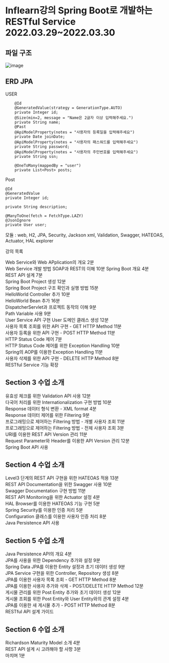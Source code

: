 # Inflearn강의 Spring Boot로 개발하는 RESTful Service 2022.03.29~2022.03.30  
## 파일 구조  
![image](https://user-images.githubusercontent.com/30551889/160680036-f53e3bd1-239b-4ad0-83af-d013cbac7da4.png)  
## ERD JPA
USER 
```
    @Id
    @GeneratedValue(strategy = GenerationType.AUTO)
    private Integer id;
    @Size(min=2, message = "Name은 2글자 이상 입력해주세요.")
    private String name;
    @Past
    @ApiModelProperty(notes = "사용자의 등록일을 입력해주세요")
    private Date joinDate;
    @ApiModelProperty(notes = "사용자의 패스워드를 입력해주세요")
    private String password;
    @ApiModelProperty(notes = "사용자의 주민번호를 입력해주세요")
    private String ssn;

    @OneToMany(mappedBy = "user")
    private List<Post> posts;
```
Post     
```
@Id
@GeneratedValue
private Integer id;

private String description;

@ManyToOne(fetch = FetchType.LAZY)
@JsonIgnore
private User user;  
```
모듈 : web, H2, JPA, Security, Jackson xml, Validation, Swagger, HATEOAS, Actuator, HAL explorer

강의 목록

Web Service와 Web APplication의 개요
2분  
Web Service 개발 방법 SOAP과 REST의 이해
10분
Spring Boot 개요
4분   
REST API 설계
7분  
Spring Boot Project 생성
12분  
Spring Boot Project 구조 확인과 실행 방법
15분  
HelloWorld Controller 추가
10분  
HelloWorld Bean 추가
16분  
DispatcherServlet과 프로젝트 동작의 이해
9분  
Path Variable 사용
9분  
User Service API 구현
User 도메인 클래스 생성
12분  
사용자 목록 조회를 위한 API 구현 - GET HTTP Method
11분  
사용자 등록을 위한 API 구현 - POST HTTP Method
11분  
HTTP Status Code 제어
7분   
HTTP Status Code 제어를 위한 Exception Handling
10분  
Spring의 AOP를 이용한 Exception Handling
11분  
사용자 삭제를 위한 API 구현 - DELETE HTTP Method
8분  
RESTful Service 기능 확장  
## Section 3 수업 소개
유효성 체크를 위한 Validation API 사용
12분  
다국어 처리를 위한 Internationalization 구현 방법
10분  
Response 데이터 형식 변환 - XML format
4분  
Response 데이터 제어를 위한 Filtering
9분  
프로그래밍으로 제어하는 Filtering 방법 - 개별 사용자 조회
11분  
프로그래밍으로 제어하는 Filtering 방법 - 전체 사용자 조회
3분  
URI를 이용한 REST API Version 관리
11분  
Request Parameter와 Header를 이용한 API Version 관리
12분  
Spring Boot API 사용  
## Section 4 수업 소개
Level3 단계의 REST API 구현을 위한 HATEOAS 적용
13분  
REST API Documentation을 위한 Swagger 사용
10분  
Swagger Documentation 구현 방법
11분  
REST API Monitoring을 위한 Actuator 설정
4분  
HAL Browser를 이용한 HATEOAS 기능 구현
5분  
Spring Security를 이용한 인증 처리
5분  
Configuration 클래스를 이용한 사용자 인증 처리
8분  
Java Persistence API 사용
## Section 5 수업 소개
Java Persistence API의 개요
4분  
JPA를 사용을 위한 Dependency 추가와 설정
9분  
Spring Data JPA를 이용한 Entity 설정과 초기 데이터 생성
9분  
JPA Service 구현을 위한 Controller, Repository 생성
8분  
JPA를 이용한 사용자 목록 조회 - GET HTTP Method
8분  
JPA를 이용한 사용자 추가와 삭제 - POST/DELETE HTTP Method
12분  
게시물 관리를 위한 Post Entity 추가와 초기 데이터 생성
12분  
게시물 조회를 위한 Post Entity와 User Entity와의 관계 설정
4분  
JPA를 이용한 새 게시물 추가 - POST HTTP Method
8분  
RESTful API 설계 가이드  
## Section 6 수업 소개
Richardson Maturity Model 소개
4분  
REST API 설계 시 고려해야 할 사항
3분  
마치며
1분  
